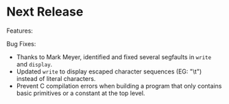 # Next Release

Features:

Bug Fixes:

- Thanks to Mark Meyer, identified and fixed several segfaults in `write` and `display`.
- Updated `write` to display escaped character sequences (EG: "\t") instead of literal characters.
- Prevent C compilation errors when building a program that only contains basic primitives or a constant at the top level.

